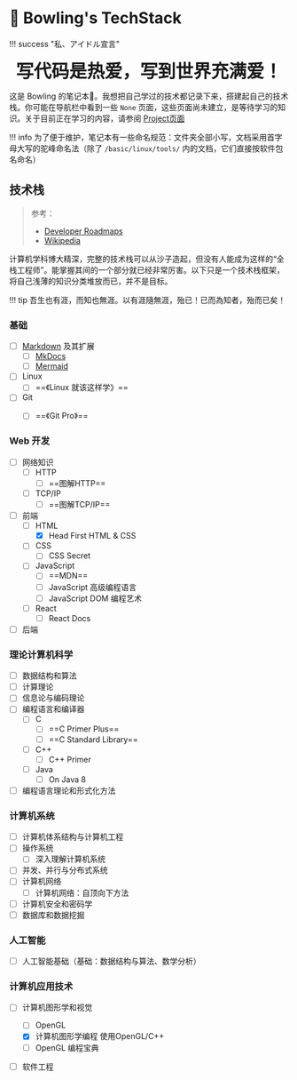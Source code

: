 # :bowling: Bowling's TechStack

!!! success "私、アイドル宣言"
    <div align="center" style="font-size:32px;font-weight:bold">
        写代码是热爱，写到世界充满爱！
    </div>

这是 Bowling 的笔记本📓。我想把自己学过的技术都记录下来，搭建起自己的技术栈。你可能在导航栏中看到一些 `None` 页面，这些页面尚未建立，是等待学习的知识。关于目前正在学习的内容，请参阅 [Project页面](Project.md)

!!! info
    为了便于维护，笔记本有一些命名规范：文件夹全部小写，文档采用首字母大写的驼峰命名法（除了 `/basic/linux/tools/` 内的文档，它们直接按软件包名命名）

## 技术栈

> 参考：
>
> * [Developer Roadmaps](https://roadmap.sh/)
> * [Wikipedia](https://en.wikipedia.org/wiki/Computer_science)

计算机学科博大精深，完整的技术栈可以从沙子造起，但没有人能成为这样的“全栈工程师”。能掌握其间的一个部分就已经非常厉害。以下只是一个技术栈框架，将自己浅薄的知识分类堆放而已，并不是目标。

!!! tip
    吾生也有涯，而知也無涯。以有涯隨無涯，殆已！已而為知者，殆而已矣！

### 基础

* [ ] [Markdown](basic/Markdown.md) 及其扩展
    * [ ] [MkDocs](basic/Markdown.md#MkDocs)
    * [ ] [Mermaid](basic/Markdown.md#Mermaid)
* [ ] Linux
    * [ ] ==《Linux 就该这样学》==
* [ ] Git
    * [ ] ==《Git Pro》==


### Web 开发

* [ ] 网络知识
    * [ ] HTTP
      * [ ] ==图解HTTP==
    * [ ] TCP/IP
      * [ ] ==图解TCP/IP==

* [ ] 前端
    * [ ] HTML
        * [x] Head First HTML & CSS
    * [ ] CSS
        * [ ] CSS Secret
    * [ ] JavaScript
        * [ ] ==MDN==
        * [ ] JavaScript 高级编程语言
        * [ ] JavaScript DOM 编程艺术
    * [ ] React
        * [ ] React Docs
* [ ] 后端

### 理论计算机科学

* [ ] 数据结构和算法
* [ ] 计算理论
* [ ] 信息论与编码理论
* [ ] 编程语言和编译器
    * [ ] C
        * [ ] ==C Primer Plus==
        * [ ] ==C Standard Library==
    * [ ] C++
        * [ ] C++ Primer
    * [ ] Java
        * [ ] On Java 8
* [ ] 编程语言理论和形式化方法

### 计算机系统

* [ ] 计算机体系结构与计算机工程
* [ ] 操作系统
    * [ ] 深入理解计算机系统
* [ ] 并发、并行与分布式系统
* [ ] 计算机网络
    * [ ] 计算机网络：自顶向下方法
* [ ] 计算机安全和密码学
* [ ] 数据库和数据挖掘

### 人工智能

* [ ] 人工智能基础（基础：数据结构与算法、数学分析）

### 计算机应用技术

* [ ] 计算机图形学和视觉
    * [ ] OpenGL
    * [x] 计算机图形学编程 使用OpenGL/C++
    * [ ] OpenGL 编程宝典
* [ ] 软件工程

